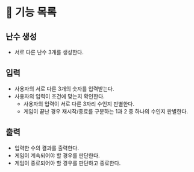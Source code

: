 # 🔧 기능 목록

## 난수 생성
- 서로 다른 난수 3개를 생성한다.


## 입력
- 사용자의 서로 다른 3개의 숫자를 입력받는다.
- 사용자의 입력이 조건에 맞는지 확인한다.
  - 사용자의 입력이 서로 다른 3자리 수인지 판별한다.
  - 게임이 끝난 경우 재시작/종료를 구분하는 1과 2 중 하나의 수인지 판별한다.


## 출력
- 입력한 수의 결과를 출력한다.
- 게임이 계속되어야 할 경우를 판단한다.
- 게임이 종료되어야 할 경우를 판단하고 종료한다.